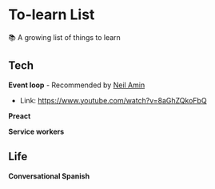 # To-learn List
📚 A growing list of things to learn

## Tech

**Event loop** - Recommended by [Neil Amin](https://twitter.com/atl_brownkid/status/1204872434379370502)
- Link: https://www.youtube.com/watch?v=8aGhZQkoFbQ

**Preact**

**Service workers**

## Life

**Conversational Spanish**
